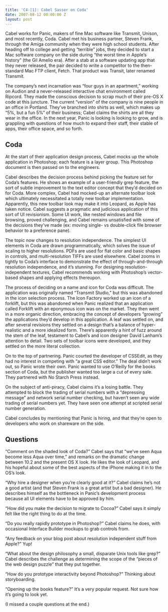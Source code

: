 ```yaml
---
title: 'C4-[1]: Cabel Sasser on Coda'
date: 2007-08-12 00:00:00 Z
layout: post
---
```


Cabel works for Panic, makers of fine Mac software like Transmit, Unison, and most recently, Coda. Cabel met his business partner, Steven Frank, through the Amiga community when they were high school students. After heading off to college and getting “terrible” jobs, they decided to start a Mac software company on the side during “the worst time in Apple’s history” (the Gil Amelio era). After a stab at a software updating app that they never released, the pair decided to write a competitor to the then-standard Mac FTP client, Fetch. That product was Transit, later renamed Transmit.

The company’s next incarnation was “four guys in an apartment,” working on Audion and a never-released interactive chat environment called Ripcord. They made the conscious decision to scrap much of their pre-OS X code at this juncture. The current “version” of the company is nine people in an office in Portland. They’ve branched into shirts as well, which makes up “5%, but a fun 5%” of their business; Cabel claims the shirts are all they wear in the office. In the next year, Panic is looking is looking to grow, and is grappling with questions of how much to expand their staff, their stable of apps, their office space, and so forth.

Coda
----

At the start of their application design process, Cabel mocks up the whole application in Photoshop; each feature is a layer group. This Photoshop document is then passed on to the engineers.

Cabel describes the decision process behind picking the feature set for Coda’s features. He shows an example of a user-friendly grep feature, the sort of subtle improvement to the text editor concept that they’d decided on for Coda. More complex, Cabel had mocked-up an alternate toolbar look which ultimately necessitated a totally new toolbar implementation. Apparently, this new toolbar look may make it into Leopard, as Apple has taken notice. Cabel suggests a pragmatic and judicious application of this sort of UI revisionism. Some UI work, like nested windows and file browsing, proved challenging, and Cabel remains unsatisfied with some of the decisions they’ve made (ex: moving single- vs double-click file browser behavior to a preference pane).

The topic now changes to resolution independence. The simplest UI elements in Coda are drawn programmatically, which solves the issue of scaling to higher resolutions. PDFs are used for flat color and basic shapes in controls, and multi-resolution TIFFs are used elsewhere. Cabel zooms in tightly to Coda’s interface to demonstrate the effect of through-and-through resolution independence, and it’s stunning. For designing resolution-independent textures, Cabel recommends working with Photoshop’s vector-based shapes and applying effects thereupon.

The process of deciding on a name and icon for Coda was difficult. The application was originally named “Transmit Studio,” but this was abandoned in the icon selection process. The Icon Factory worked up an icon of a forklift, but this was abandoned when Panic realized that an application called Forklift with an eponymous icon was on the market. They then went in a more organic direction, embracing the concept of developers “growing” the applications they’d develop in this application. A leaf was settled on, and after several revisions they settled on a design that’s a balance of hyper-realistic and a more idealized form. There’s apparently a hint of fuzz around the stem of the leaf, testament to Cabel’s and icon designer David Lanham’s attention to detail. Two sets of toolbar icons were developed, and they settled on the more literal collection.

On to the top of partnering. Panic courted the developer of CSSEdit, as they had no interest in competing with “a great CSS editor.” The deal didn’t work out, so Panic wrote their own. Panic wanted to use O’Reilly for the books section of Coda, but the publisher wanted too large a cut of every sale. They partnered with No Starch Press instead.

On the subject of anti-piracy, Cabel claims it’s a losing battle. They attempted to block the trading of serial numbers with a “depressing message” and network serial number checking, but haven’t seen any wide trading of serial numbers yet. They have seen one attempt at scripted serial number generation.

Cabel concludes by mentioning that Panic is hiring, and that they’re open to developers who work on shareware on the side.

Questions
---------

“Comment on the shaded look of Coda?” Cabel says that “we’ve seen Aqua become less Aqua over time,” and remarks on the dramatic change between 10.2 and the present OS X look. He likes the look of Leopard, and his hopeful about some of the best aspects of the iPhone making it in to the OS’s look.

“Why hire a designer when you’re clearly good at it?” Cabel claims he’s not a good artist (and that Steven Frank is a great artist but a bad designer). He describes himself as the bottleneck in Panic’s development process because all UI elements have to be approved by him.

“How did you make the decision to migrate to Cocoa?” Cabel says it simply felt like the right thing to do at the time.

“Do you really rapidly prototype in Photoshop?” Cabel claims he does, with occasional Interface Builder mockups to grab controls from.

“Any feedback on your blog post about resolution independent stuff from Apple?” Yup!

“What about the design philosophy a small, disparate Unix tools like grep?” Cabel describes the challenge as determining the scope of the “pieces of the web design puzzle” that they put together.

“How do you prototype interactivity beyond Photoshop?” Thinking about storyboarding.

“Opening up the books feature?” It’s a very popular request. Not sure how it’s going to look yet.

(I missed a couple questions at the end.)
